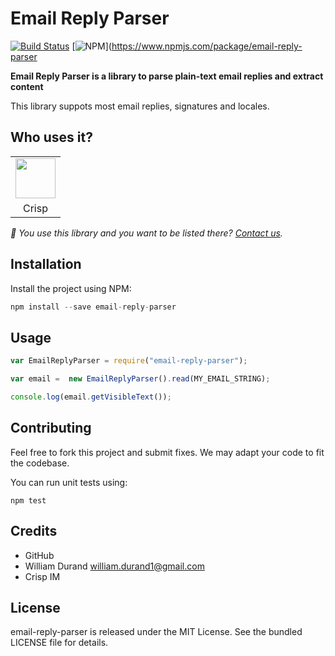 # Email Reply Parser

[![Build Status](https://travis-ci.org/crisp-im/email-reply-parser.svg?branch=master)](https://travis-ci.org/crisp-im/email-reply-parser) [![NPM](https://img.shields.io/npm/v/email-reply-parser.svg)](https://www.npmjs.com/package/email-reply-parser

**Email Reply Parser is a library to parse plain-text email replies and extract content**

This library suppots most email replies, signatures and locales.

## Who uses it?

<table>
<tr>
<td align="center"><a href="https://crisp.chat/"><img src="https://valeriansaliou.github.io/bloom/images/crisp.png" height="64" /></a></td>
</tr>
<tr>
<td align="center">Crisp</td>
</tr>
</table>

_👋 You use this library and you want to be listed there? [Contact us](https://crisp.chat/)._

## Installation

Install the project using NPM:

``` javascript
npm install --save email-reply-parser
```

## Usage


``` javascript
var EmailReplyParser = require("email-reply-parser");

var email =  new EmailReplyParser().read(MY_EMAIL_STRING);

console.log(email.getVisibleText());
```


## Contributing

Feel free to fork this project and submit fixes. We may adapt your code to fit the codebase. 

You can run unit tests using:

`npm test`


## Credits

* GitHub
* William Durand <william.durand1@gmail.com>
* Crisp IM

## License

email-reply-parser is released under the MIT License. See the bundled LICENSE
file for details.

